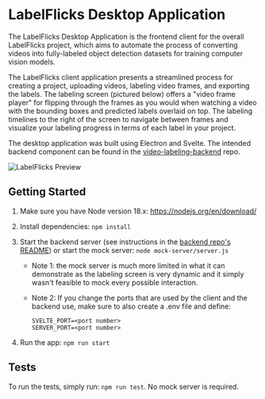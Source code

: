 # LabelFlicks Desktop Application

The LabelFlicks Desktop Application is the frontend client for the overall LabelFlicks project, which aims to automate the process of converting videos into fully-labeled object detection datasets for training computer vision models.

The LabelFlicks client application presents a streamlined process for creating a project, uploading videos, labeling video frames, and exporting the labels. The labeling screen (pictured below) offers a "video frame player" for flipping through the frames as you would when watching a video with the bounding boxes and predicted labels overlaid on top. The labeling timelines to the right of the screen to navigate between frames and visualize your labeling progress in terms of each label in your project. 

The desktop application was built using Electron and Svelte. The intended backend component can be found in the [video-labeling-backend](https://github.com/ruangroc/video-labeling-backend) repo.

![LabelFlicks Preview](https://github.com/ruangroc/video-labeling-electron/assets/43560455/d50caabf-32b2-471c-8612-44b9d5d7f889)

## Getting Started

1. Make sure you have Node version 18.x: https://nodejs.org/en/download/

2. Install dependencies: `npm install`

3. Start the backend server (see instructions in the [backend repo's README](https://github.com/ruangroc/video-labeling-backend)) or start the mock server: `node mock-server/server.js`

    - Note 1: the mock server is much more limited in what it can demonstrate as the labeling screen is very dynamic and it simply wasn't feasible to mock every possible interaction.

    - Note 2: If you change the ports that are used by the client and the backend use, make sure to also create a .env file and define:
        ```
        SVELTE_PORT=<port number>
        SERVER_PORT=<port number>
        ```

4. Run the app: `npm run start`


## Tests

To run the tests, simply run: `npm run test`. No mock server is required.





